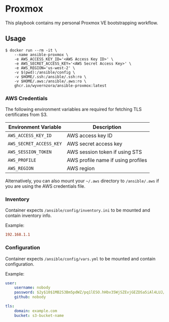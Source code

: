 # Proxmox
This playbook contains my personal Proxmox VE bootstrapping workflow.

## Usage
```shell
$ docker run --rm -it \
    --name ansible-proxmox \
    -e AWS_ACCESS_KEY_ID='<AWS Access Key ID>' \
    -e AWS_SECRET_ACCESS_KEY='<AWS Secret Access Key>' \
    -e AWS_REGION='us-west-2' \
    -v $(pwd):/ansible/config \
    -v $HOME/.ssh:/ansible/.ssh:ro \
    -v $HOME/.aws:/ansible/.aws:ro \
    ghcr.io/wyvernzora/ansible-proxmox:latest
```

### AWS Credentials
The following environment variables are required for fetching TLS certificates from S3.

| Environment Variable    | Description                        |
| ----------------------- | ---------------------------------- |
| `AWS_ACCESS_KEY_ID`     | AWS access key ID                  |
| `AWS_SECRET_ACCESS_KEY` | AWS secret access key              |
| `AWS_SESSION_TOKEN`     | AWS session token if using STS     |
| `AWS_PROFILE`           | AWS profile name if using profiles |
| `AWS_REGION`            | AWS region                         |

Alternatively, you can also mount your `~/.aws` directory to `/ansible/.aws` if you are using
the AWS credentials file. 

### Inventory
Container expects `/ansible/config/inventory.ini` to be mounted and contain inventory info.

Example:
```ini
192.168.1.1
```

### Configuration
Container expects `/ansible/config/vars.yml` to be mounted and contain configuration.

Example:
```yaml
user:
    username: nobody
    password: $2y$10$1MB2S3Bm5pdWZ/pq1lESO.hHbv35WjSZEvjGEZDSa5iAl4LUJ/yo2 # 'password'
    github: nobody

tls:
    domain: example.com
    bucket: s3-bucket-name
```
